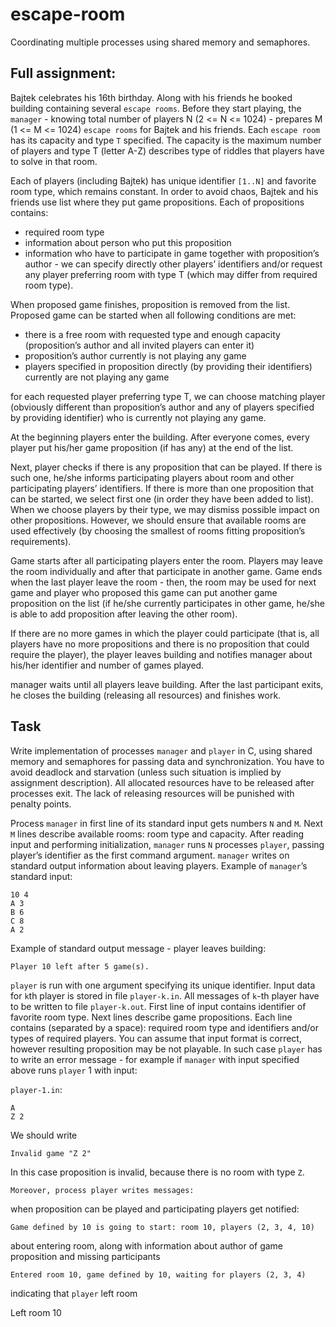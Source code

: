 # escape-room

Coordinating multiple processes using shared memory and semaphores. 


## Full assignment:

Bajtek celebrates his 16th birthday. Along with his friends he booked building containing several ```escape rooms```. Before they start playing, the ```manager``` - knowing total number of players N (2 <= N <= 1024) - prepares M (1 <= M <= 1024) ```escape rooms``` for Bajtek and his friends. Each ```escape room``` has its capacity and type ```T``` specified. The capacity is the maximum number of players and type T (letter A-Z) describes type of riddles that players have to solve in that room.

Each of players (including Bajtek) has unique identifier ```[1..N]``` and favorite room type, which remains constant. In order to avoid chaos, Bajtek and his friends use list where they put game propositions. Each of propositions contains:
 - required room type
 - information about person who put this proposition
 - information who have to participate in game together with proposition’s author - we can specify directly other players’ identifiers and/or request any player preferring room with type T (which may differ from required room type).

When proposed game finishes, proposition is removed from the list. Proposed game can be started when all following conditions are met:
 - there is a free room with requested type and enough capacity (proposition’s author and all invited players can enter it)
 - proposition’s author currently is not playing any game
 - players specified in proposition directly (by providing their identifiers) currently are not playing any game

for each requested player preferring type T, we can choose matching player (obviously different than proposition’s author and any of players specified by providing identifier) who is currently not playing any game.

At the beginning players enter the building. After everyone comes, every player put his/her game proposition (if has any) at the end of the list.

Next, player checks if there is any proposition that can be played. If there is such one, he/she informs participating players about room and other participating players’ identifiers. If there is more than one proposition that can be started, we select first one (in order they have been added to list). When we choose players by their type, we may dismiss possible impact on other propositions. However, we should ensure that available rooms are used effectively (by choosing the smallest of rooms fitting proposition’s requirements).

Game starts after all participating players enter the room. Players may leave the room individually and after that participate in another game. Game ends when the last player leave the room - then, the room may be used for next game and player who proposed this game can put another game proposition on the list (if he/she currently participates in other game, he/she is able to add proposition after leaving the other room).

If there are no more games in which the player could participate (that is, all players have no more propositions and there is no proposition that could require the player), the player leaves building and notifies manager about his/her identifier and number of games played.

manager waits until all players leave building. After the last participant exits, he closes the building (releasing all resources) and finishes work.

## Task

Write implementation of processes ```manager``` and ```player``` in C, using shared memory and semaphores for passing data and synchronization. You have to avoid deadlock and starvation (unless such situation is implied by assignment description). All allocated resources have to be released after processes exit. The lack of releasing resources will be punished with penalty points.

Process ```manager``` in first line of its standard input gets numbers ```N``` and ```M```. Next ```M``` lines describe available rooms: room type and capacity. After reading input and performing initialization, ```manager``` runs ```N``` processes ```player```, passing player’s identifier as the first command argument. ```manager``` writes on standard output information about leaving players. Example of ```manager```’s standard input:
```
10 4
A 3
B 6
C 8
A 2
```
Example of standard output message - player leaves building:
```
Player 10 left after 5 game(s).
```
```player``` is run with one argument specifying its unique identifier. Input data for ```k```th player is stored in file ```player-k.in```. All messages of ```k```-th player have to be written to file ```player-k.out```. First line of input contains identifier of favorite room type. Next lines describe game propositions. Each line contains (separated by a space): required room type and identifiers and/or types of required players. You can assume that input format is correct, however resulting proposition may be not playable. In such case ```player``` has to write an error message - for example if ```manager``` with input specified above runs ```player``` 1 with input:

```player-1.in```:
```
A
Z 2
```
We should write
```
Invalid game "Z 2"
```
In this case proposition is invalid, because there is no room with type ```Z```.
```
Moreover, process player writes messages:
```
when proposition can be played and participating players get notified:
```
Game defined by 10 is going to start: room 10, players (2, 3, 4, 10)
```
about entering room, along with information about author of game proposition and missing participants
```
Entered room 10, game defined by 10, waiting for players (2, 3, 4)
```
indicating that ```player``` left room

Left room 10
